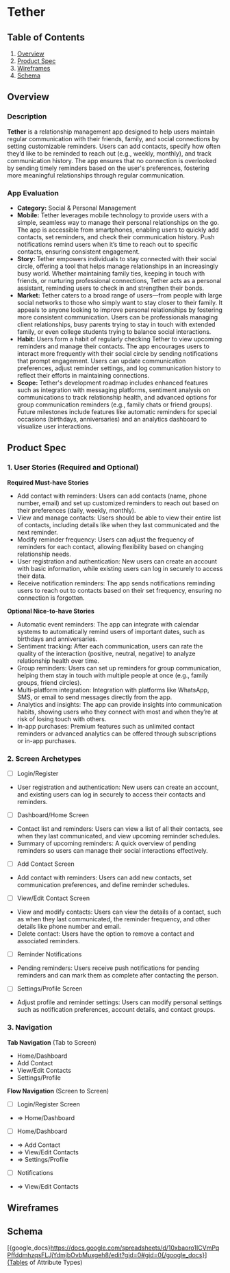 # Tether

## Table of Contents

1. [Overview](#Overview)
2. [Product Spec](#Product-Spec)
3. [Wireframes](#Wireframes)
4. [Schema](#Schema)

## Overview

### Description

**Tether** is a relationship management app designed to help users maintain regular communication with their friends, family, and social connections by setting customizable reminders. Users can add contacts, specify how often they’d like to be reminded to reach out (e.g., weekly, monthly), and track communication history. The app ensures that no connection is overlooked by sending timely reminders based on the user's preferences, fostering more meaningful relationships through regular communication.

### App Evaluation
   - **Category:** Social & Personal Management
   - **Mobile:** Tether leverages mobile technology to provide users with a simple, seamless way to manage their personal relationships on the go. The app is accessible from smartphones, enabling users to quickly add contacts, set reminders, and check their communication history. Push notifications remind users when it’s time to reach out to specific contacts, ensuring consistent engagement.
   - **Story:** Tether empowers individuals to stay connected with their social circle, offering a tool that helps manage relationships in an increasingly busy world. Whether maintaining family ties, keeping in touch with friends, or nurturing professional connections, Tether acts as a personal assistant, reminding users to check in and strengthen their bonds.
   - **Market:** Tether caters to a broad range of users—from people with large social networks to those who simply want to stay closer to their family. It appeals to anyone looking to improve personal relationships by fostering more consistent communication. Users can be professionals managing client relationships, busy parents trying to stay in touch with extended family, or even college students trying to balance social interactions.
   - **Habit:** Users form a habit of regularly checking Tether to view upcoming reminders and manage their contacts. The app encourages users to interact more frequently with their social circle by sending notifications that prompt engagement. Users can update communication preferences, adjust reminder settings, and log communication history to reflect their efforts in maintaining connections.
   - **Scope:** Tether's development roadmap includes enhanced features such as integration with messaging platforms, sentiment analysis on communications to track relationship health, and advanced options for group communication reminders (e.g., family chats or friend groups). Future milestones include features like automatic reminders for special occasions (birthdays, anniversaries) and an analytics dashboard to visualize user interactions.

## Product Spec

### 1. User Stories (Required and Optional)

**Required Must-have Stories**

* Add contact with reminders: Users can add contacts (name, phone number, email) and set up customized reminders to reach out based on their preferences (daily, weekly, monthly).
* View and manage contacts: Users should be able to view their entire list of contacts, including details like when they last communicated and the next reminder.
* Modify reminder frequency: Users can adjust the frequency of reminders for each contact, allowing flexibility based on changing relationship needs.
* User registration and authentication: New users can create an account with basic information, while existing users can log in securely to access their data.
* Receive notification reminders: The app sends notifications reminding users to reach out to contacts based on their set frequency, ensuring no connection is forgotten.

**Optional Nice-to-have Stories**

* Automatic event reminders: The app can integrate with calendar systems to automatically remind users of important dates, such as birthdays and anniversaries.
* Sentiment tracking: After each communication, users can rate the quality of the interaction (positive, neutral, negative) to analyze relationship health over time.
* Group reminders: Users can set up reminders for group communication, helping them stay in touch with multiple people at once (e.g., family groups, friend circles).
* Multi-platform integration: Integration with platforms like WhatsApp, SMS, or email to send messages directly from the app.
* Analytics and insights: The app can provide insights into communication habits, showing users who they connect with most and when they’re at risk of losing touch with others.
* In-app purchases: Premium features such as unlimited contact reminders or advanced analytics can be offered through subscriptions or in-app purchases.


### 2. Screen Archetypes

- [ ] Login/Register
* User registration and authentication: New users can create an account, and existing users can log in securely to access their contacts and reminders.

- [ ] Dashboard/Home Screen
* Contact list and reminders: Users can view a list of all their contacts, see when they last communicated, and view upcoming reminder schedules.
* Summary of upcoming reminders: A quick overview of pending reminders so users can manage their social interactions effectively.

- [ ] Add Contact Screen
* Add contact with reminders: Users can add new contacts, set communication preferences, and define reminder schedules.

- [ ] View/Edit Contact Screen
* View and modify contacts: Users can view the details of a contact, such as when they last communicated, the reminder frequency, and other details like phone number and email.
* Delete contact: Users have the option to remove a contact and associated reminders.

- [ ] Reminder Notifications
* Pending reminders: Users receive push notifications for pending reminders and can mark them as complete after contacting the person.

- [ ] Settings/Profile Screen
* Adjust profile and reminder settings: Users can modify personal settings such as notification preferences, account details, and contact groups.

### 3. Navigation

**Tab Navigation** (Tab to Screen)

* Home/Dashboard
* Add Contact
* View/Edit Contacts
* Settings/Profile

**Flow Navigation** (Screen to Screen)

- [ ] Login/Register Screen
* => Home/Dashboard

- [ ] Home/Dashboard
* => Add Contact
* => View/Edit Contacts
* => Settings/Profile

- [ ] Notifications
* => View/Edit Contacts

## Wireframes

## Schema 
[{google_docs}https://docs.google.com/spreadsheets/d/10xbaoro1ICVmPqPffddmhzqsFLJjYdmjbOvbMuxgeh8/edit?gid=0#gid=0{/google_docs}](Tables of Attribute Types)
